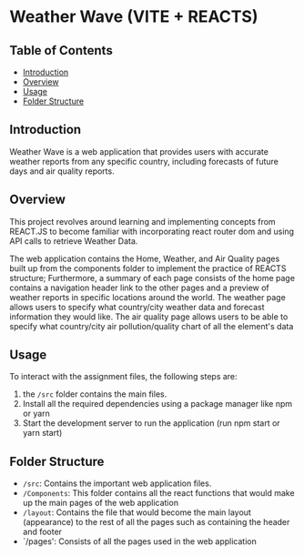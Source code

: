 # Weather Wave (VITE + REACTS) 

## Table of Contents

- [Introduction](#introduction)
- [Overview](#overview)
- [Usage](#usage)
- [Folder Structure](#folder-structure)


## Introduction

Weather Wave is a web application that provides users with accurate weather reports from any specific country, including forecasts of future days and air quality reports. 

## Overview

This project revolves around learning and implementing concepts from REACT.JS to become familiar with incorporating react router dom and using API calls to retrieve Weather Data.

The web application contains the Home, Weather, and Air Quality pages built up from the components folder to implement the practice of REACTS structure; Furthermore, a summary of each page consists of the home page contains a navigation header link to the other pages and a preview of weather reports in specific locations around the world. The weather page allows users to specify what country/city weather data and forecast information they would like. The air quality page allows users to be able to specify what country/city air pollution/quality chart of all the element's data 
## Usage

To interact with the assignment files, the following steps are:

1. the `/src` folder contains the main files.
2. Install all the required dependencies using a package manager like npm or yarn
3. Start the development server to run the application (run npm start or yarn start)

## Folder Structure

- `/src`: Contains the important web application files.
- `/Components`: This folder contains all the react functions that would make up the main pages of the web application
- `/layout`: Contains the file that would become the main layout (appearance) to the rest of all the pages such as containing the header and footer
- `/pages': Consists of all the pages used in the web application 


